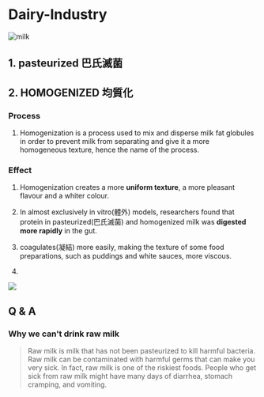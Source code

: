 # Dairy-Industry

![milk](https://www.dairy.org.tw/archive/image/LjY5MDMzOTUwMTQ3MA==.jpg)

## 1. pasteurized 巴氏滅菌


## 2. HOMOGENIZED 均質化

### Process
1.  Homogenization is a process used to mix and disperse milk fat globules in order to prevent milk from separating and give it a more homogeneous texture, hence the name of the process.

### Effect
1. Homogenization creates a more **uniform texture**, a more pleasant flavour and a whiter colour.

2. In almost exclusively in vitro(體外) models, researchers found that protein in pasteurized(巴氏滅菌) and homogenized milk was **digested more rapidly** in the gut.

3. coagulates(凝結) more easily, making the texture of some food preparations, such as puddings and white sauces, more viscous.

4.  
![](https://www.uoguelph.ca/foodscience/sites/uoguelph.ca.foodscience/files/public/home/wsadmin/images/creaming.gif)



## Q & A
### Why we can't drink raw milk
> Raw milk is milk that has not been pasteurized to kill harmful bacteria. Raw milk can be contaminated with harmful germs that can make you very sick. In fact, raw milk is one of the riskiest foods. People who get sick from raw milk might have many days of diarrhea, stomach cramping, and vomiting.